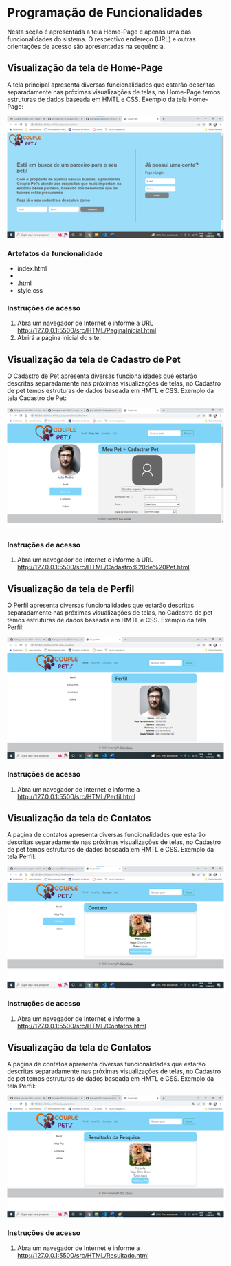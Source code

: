 # Programação de Funcionalidades

Nesta seção é apresentada a tela Home-Page e apenas uma das funcionalidades do sistema. O respectivo endereço (URL) e outras orientações de acesso são apresentadas na sequência. 

## Visualização da tela de Home-Page

A tela principal apresenta diversas funcionalidades que estarão descritas separadamente nas próximas visualizações de telas, na Home-Page temos estruturas de dados baseada em HMTL e CSS. Exemplo da tela Home-Page:

![tela de Home-Page](img/ct1.png)


### Artefatos da funcionalidade 

* index.html
*   <script src="../JS/login.js"></script>
*   <script src="../JS/cadastro.js"></script>.html
* style.css



### Instruções de acesso 

1.	Abra um navegador de Internet e informe a URL http://127.0.0.1:5500/src/HTML/PaginaInicial.html 
2.	Abrirá a página inicial do site.

## Visualização da tela de Cadastro de Pet

O Cadastro de Pet apresenta diversas funcionalidades que estarão descritas separadamente nas próximas visualizações de telas, no Cadastro de pet temos estruturas de dados baseada em HMTL e CSS. Exemplo da tela Cadastro de Pet:


![tela de cadastrodepet](img/ct4.png)



### Instruções de acesso 

1.	Abra um navegador de Internet e informe a URL http://127.0.0.1:5500/src/HTML/Cadastro%20de%20Pet.html


## Visualização da tela de Perfil

O Perfil apresenta diversas funcionalidades que estarão descritas separadamente nas próximas visualizações de telas, no Cadastro de pet temos estruturas de dados baseada em HMTL e CSS. Exemplo da tela Perfil:


![tela de cadastrodepet](img/ct2.png)



### Instruções de acesso 

1.	Abra um navegador de Internet e informe a http://127.0.0.1:5500/src/HTML/Perfil.html



## Visualização da tela de Contatos

A pagina de contatos apresenta diversas funcionalidades que estarão descritas separadamente nas próximas visualizações de telas, no Cadastro de pet temos estruturas de dados baseada em HMTL e CSS. Exemplo da tela Perfil:


![tela de contatos](img/ct6.1.png)



### Instruções de acesso 

1.	Abra um navegador de Internet e informe a http://127.0.0.1:5500/src/HTML/Contatos.html


## Visualização da tela de Contatos

A pagina de contatos apresenta diversas funcionalidades que estarão descritas separadamente nas próximas visualizações de telas, no Cadastro de pet temos estruturas de dados baseada em HMTL e CSS. Exemplo da tela Perfil:


![tela de contatos](img/ct5.png)



### Instruções de acesso 

1.	Abra um navegador de Internet e informe a http://127.0.0.1:5500/src/HTML/Resultado.html



